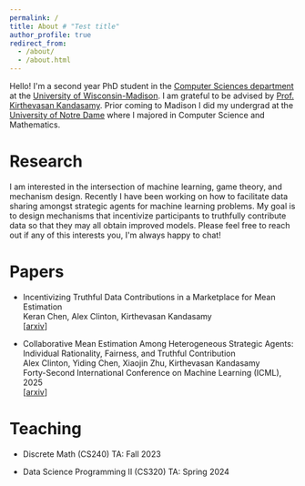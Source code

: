 ```yaml
---
permalink: /
title: About # "Test title"
author_profile: true
redirect_from: 
  - /about/
  - /about.html
---
```


Hello! I'm a second year PhD student in the [Computer Sciences department]((https://www.cs.wisc.edu)) at the [University of Wisconsin-Madison](https://www.wisc.edu). I am grateful to be advised by [Prof. Kirthevasan Kandasamy](https://pages.cs.wisc.edu/~kandasamy/index.html). Prior coming to Madison I did my undergrad at the [University of Notre Dame](https://www.nd.edu) where I majored in Computer Science and Mathematics. 

Research
======
I am interested in the intersection of machine learning, game theory, and mechanism design. Recently I have been working on how to facilitate data sharing amongst strategic agents for machine learning problems. My goal is to design mechanisms that incentivize participants to truthfully contribute data so that they may all obtain improved models. Please feel free to reach out if any of this interests you, I'm always happy to chat!

Papers
======

- Incentivizing Truthful Data Contributions in a Marketplace for Mean Estimation  
  Keran Chen, Alex Clinton, Kirthevasan Kandasamy  
  [[arxiv](https://arxiv.org/pdf/2502.16052)]

- Collaborative Mean Estimation Among Heterogeneous Strategic Agents: Individual Rationality, Fairness, and Truthful Contribution  
  Alex Clinton, Yiding Chen, Xiaojin Zhu, Kirthevasan Kandasamy  
  Forty-Second International Conference on Machine Learning (ICML), 2025  
  [[arxiv](https://arxiv.org/abs/2407.15881)]

Teaching
======

- Discrete Math (CS240) TA: Fall 2023

- Data Science Programming II (CS320) TA: Spring 2024
